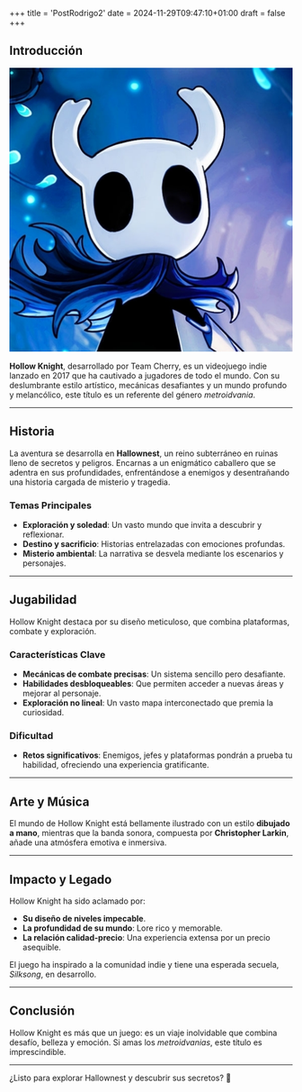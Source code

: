 +++
title = 'PostRodrigo2'
date = 2024-11-29T09:47:10+01:00
draft = false
+++




## Introducción

![imagen](img/hollow-knight2.png)


**Hollow Knight**, desarrollado por Team Cherry, es un videojuego indie lanzado en 2017 que ha cautivado a jugadores de todo el mundo. Con su deslumbrante estilo artístico, mecánicas desafiantes y un mundo profundo y melancólico, este título es un referente del género *metroidvania*.

---

## Historia

La aventura se desarrolla en **Hallownest**, un reino subterráneo en ruinas lleno de secretos y peligros. Encarnas a un enigmático caballero que se adentra en sus profundidades, enfrentándose a enemigos y desentrañando una historia cargada de misterio y tragedia.

### Temas Principales
- **Exploración y soledad**: Un vasto mundo que invita a descubrir y reflexionar.
- **Destino y sacrificio**: Historias entrelazadas con emociones profundas.
- **Misterio ambiental**: La narrativa se desvela mediante los escenarios y personajes.

---

## Jugabilidad

Hollow Knight destaca por su diseño meticuloso, que combina plataformas, combate y exploración.

### Características Clave
- **Mecánicas de combate precisas**: Un sistema sencillo pero desafiante.
- **Habilidades desbloqueables**: Que permiten acceder a nuevas áreas y mejorar al personaje.
- **Exploración no lineal**: Un vasto mapa interconectado que premia la curiosidad.

### Dificultad
- **Retos significativos**: Enemigos, jefes y plataformas pondrán a prueba tu habilidad, ofreciendo una experiencia gratificante.

---

## Arte y Música

El mundo de Hollow Knight está bellamente ilustrado con un estilo **dibujado a mano**, mientras que la banda sonora, compuesta por **Christopher Larkin**, añade una atmósfera emotiva e inmersiva.

---

## Impacto y Legado

Hollow Knight ha sido aclamado por:
- **Su diseño de niveles impecable**.
- **La profundidad de su mundo**: Lore rico y memorable.
- **La relación calidad-precio**: Una experiencia extensa por un precio asequible.

El juego ha inspirado a la comunidad indie y tiene una esperada secuela, *Silksong*, en desarrollo.

---

## Conclusión

Hollow Knight es más que un juego: es un viaje inolvidable que combina desafío, belleza y emoción. Si amas los *metroidvanias*, este título es imprescindible.

---

¿Listo para explorar Hallownest y descubrir sus secretos? 🦗